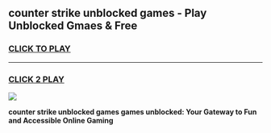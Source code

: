 
## counter strike unblocked games - Play Unblocked Gmaes & Free
<h3>
<a href="https://news.freeplayer.one?title=counter_strike_unblocked_games&ref=16F">CLICK TO PLAY</a></h3>
<hr>

<h3>
<a href="https://news.freeplayer.one?title=counter_strike_unblocked_games&ref=16F">CLICK 2 PLAY</a>
  
</h3>

<a href="https://news.freeplayer.one?title=counter_strike_unblocked_games&ref=16F/"><img src="https://clearcache.store/games.png"></a>


**counter strike unblocked games games unblocked: Your Gateway to Fun and Accessible Online Gaming**
